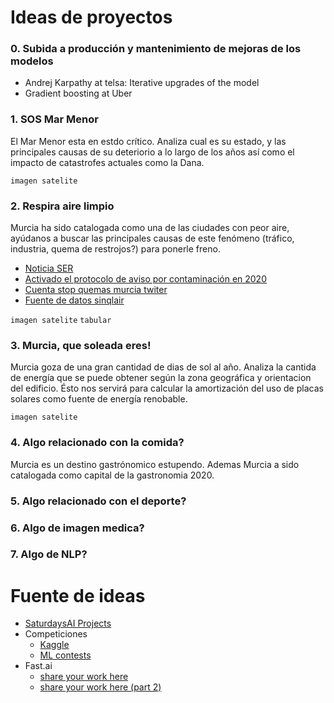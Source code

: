 # Ideas de proyectos

### 0. Subida a producción y mantenimiento de mejoras de los modelos
- Andrej Karpathy at telsa: Iterative upgrades of the model
- Gradient boosting at Uber

### 1. SOS Mar Menor
El Mar Menor esta en estdo crítico. Analiza cual es su estado, y las principales causas de su deteriorio a lo largo de los años así como el impacto de catastrofes actuales como la Dana.

`imagen satelite`

### 2. Respira aire limpio
Murcia ha sido catalogada como una de las ciudades con peor aire, ayúdanos a buscar las principales causas de este fenómeno (tráfico, industria, quema de restrojos?) para ponerle freno.

- [Noticia SER](https://cadenaser.com/emisora/2019/10/08/radio_murcia/1570530665_899816.html)
- [Activado el protocolo de aviso por contaminación en 2020](https://twitter.com/AytoMurcia/status/1212678697389580288)
- [Cuenta stop quemas murcia twiter](https://twitter.com/stopquemasmurc1)
- [Fuente de datos sinqlair](https://sinqlair.carm.es/calidadaire)

`imagen satelite` `tabular`

### 3. Murcia, que soleada eres!

Murcia goza de una gran cantidad de dias de sol al año. Analiza la cantida de energía que se puede obtener según la zona geográfica y orientacion del edificio. Ésto nos servirá para calcular la amortización del uso de placas solares como fuente de energía renobable.

`imagen satelite`

### 4. Algo relacionado con la comida?

Murcia es un destino gastrónomico estupendo. Ademas Murcia a sido catalogada como capital de la gastronomia 2020.


### 5. Algo relacionado con el deporte?


### 6. Algo de imagen medica?


### 7. Algo de NLP?


# Fuente de ideas

- [SaturdaysAI Projects](https://github.com/SaturdaysAI/Projects)
- Competiciones
  - [Kaggle](https://www.kaggle.com)
  - [ML contests](https://mlcontests.com)
- Fast.ai
  - [share your work here](https://forums.fast.ai/t/share-your-work-here)
  - [share your work here (part 2)](https://forums.fast.ai/t/share-your-work-here-part-2)
